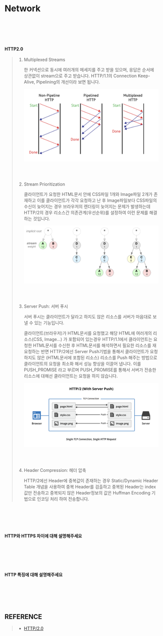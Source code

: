# Network

<br/>

<br/>

<br/>

<br/>



#### HTTP2.0

> 1. Multiplexed Streams
>
>    한 커넥션으로 동시에 여러개의 메세지를 주고 받을 있으며, 응답은 순서에 상관없이 stream으로 주고 받습니다. HTTP/1.1의 Connection Keep-Alive, Pipelining의 개선이라 보면 됩니다.
>
>    ![Multiplexed Streams](./image/Multiplexed_Streams.png)
>
>    <br/>
>
>    <br/>
>
> 2. Stream Prioritization
>
>    클라이언트가 요청한 HTML문서 안에 CSS파일 1개와 Image파일 2개가 존재하고 이를 클라이언트가 각각 요청하고 난 후 Image파일보다 CSS파일의 수신이 늦어지는 경우 브라우저의 렌더링이 늦어지는 문제가 발생하는데 HTTP/2의 경우 리소스간 의존관계(우선순위)를 설정하여 이런 문제를 해결하는 것입니다.
>
>    ![Stream Prioritization](./image/Stream_Prioritization.png)
>
>    <br/>
>
>    <br/>
>
> 3. Server Push: 서버 푸시
>
>    서버 푸시는 클라이언트가 달라고 하지도 않은 리소스를 서버가 마음대로 보낼 수 있는 기능입니다.
>
>    클라이언트(브라우저)가 HTML문서를 요청했고 해당 HTML에 여러개의 리소스(CSS, Image...) 가 포함되어 있는경우 HTTP/1.1에서 클라이언트는 요청한 HTML문서를 수신한 후  HTML문서를 해석하면서 필요한 리소스를 재 요청하는 반면 HTTP/2에선 Server Push기법을 통해서 클라이언트가 요청하지도 않은 (HTML문서에 포함된 리소스) 리소스를 Push 해주는 방법으로 클라이언트의 요청을 최소화 해서 성능 향상을 이끌어 냅니다. 이를 PUSH_PROMISE 라고 부르며 PUSH_PROMISE를 통해서 서버가 전송한 리소스에 대해선 클라이언트는 요청을 하지 않습니다.
>
>    ![Server Push](./image/Server_Push.png)
>
>    <br/>
>
>    <br/>
>
> 4. Header Compression: 헤더 압축
>
>    HTTP/2에선 Header에 중복값이 존재하는 경우 Static/Dynamic Header Table 개념을 사용하여 중복 Header를 검출하고 중복된 Header는 index값만 전송하고 중복되지 않은 Header정보의 값은  Huffman Encoding 기법으로 인코딩 처리 하여 전송합니다.

<br/>

<br/>

<br/>

<br/>

#### HTTP와 HTTPS 차이에 대해 설명해주세요

> 

<br/>

<br/>

<br/>

<br/>

#### HTTP 특징에 대해 설명해주세요

<br/>

<br/>

<br/>

<br/>

## REFERENCE

> - [HTTP/2.0](https://www.popit.kr/나만-모르고-있던-http2/)
